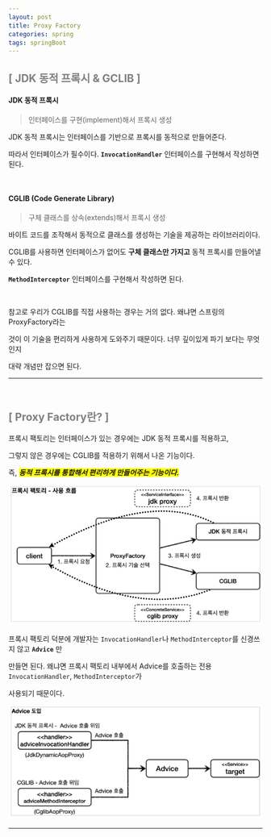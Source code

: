 ```yaml
---
layout: post
title: Proxy Factory
categories: spring
tags: springBoot
---
```


## <span style="color:gray">[ JDK 동적 프록시 & GCLIB ]</span>

#### JDK 동적 프록시

> 인터페이스를 구현(implement)해서 프록시 생성


JDK 동적 프록시는 인터페이스를 기반으로 프록시를 동적으로 만들어준다. 

따라서 인터페이스가 필수이다. **`InvocationHandler`** 인터페이스를 구현해서 작성하면 된다.

<br>

#### CGLIB (Code Generate Library)

> 구체 클래스를 상속(extends)해서 프록시 생성

바이트 코드를 조작해서 동적으로 클래스를 생성하는 기술을 제공하는 라이브러리이다.

CGLIB를 사용하면 인터페이스가 없어도 **구체 클래스만 가지고** 동적 프록시를 만들어낼 수 있다.

**`MethodInterceptor`** 인터페이스를 구현해서 작성하면 된다.

<br>

참고로 우리가 CGLIB를 직접 사용하는 경우는 거의 없다. 왜냐면 스프링의 ProxyFactory라는 

것이 이 기술을 편리하게 사용하게 도와주기 때문이다. 너무 깊이있게 파기 보다는 무엇인지

대략 개념만 잡으면 된다.

---

<br>

## <span style="color:gray">[ Proxy Factory란? ]</span>

프록시 팩토리는 인터페이스가 있는 경우에는 JDK 동적 프록시를 적용하고, 

그렇지 않은 경우에는 CGLIB를 적용하기 위해서 나온 기능이다.

즉, ***<span style="background-color:yellow">동적 프록시를 통합해서 편리하게 만들어주는 기능이다.</span>***

<img src="/assets/img/spring/aop/proxyfactory1.png">

<br>

프록시 팩토리 덕분에 개발자는 `InvocationHandler`나 `MethodInterceptor`를 신경쓰지 않고 **`Advice`** 만 

만들면 된다. 왜냐면 프록시 팩토리 내부에서 Advice를 호출하는 전용 `InvocationHandler`, `MethodInterceptor`가

사용되기 때문이다.

<img src="/assets/img/spring/aop/proxyfactory2.png">

---
